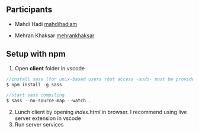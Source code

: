 ## Participants

- Mahdi Hadi [mahdihadiam](https://t.me/mahdihadiam)

* Mehran Khaksar [mehrankhaksar](https://t.me/mehrankhaksar)

## Setup with npm

1. Open **client** folder in vscode

```js
//install sass (for unix-based users root access -sudo- must be provided)
$ npm install -g sass
```

```js
//start sass compiling
$ sass --no-source-map --watch .
```

2. Lunch client by opening _index.html_ in browser. I recommend using live server extension in vscode
3. Run server services
